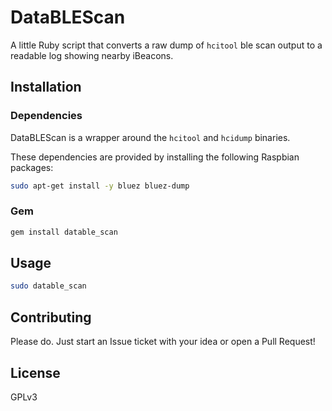 # DataBLEScan

A little Ruby script that converts a raw dump of `hcitool` ble scan output to a readable log showing nearby iBeacons.

## Installation

### Dependencies

DataBLEScan is a wrapper around the `hcitool` and `hcidump` binaries.

These dependencies are provided by installing the following Raspbian packages:

```sh
sudo apt-get install -y bluez bluez-dump
```

### Gem

```sh
gem install datable_scan
```

## Usage

```sh
sudo datable_scan
```

## Contributing

Please do. Just start an Issue ticket with your idea or open a Pull Request!

## License

GPLv3
